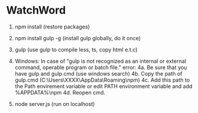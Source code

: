 # WatchWord

01. npm install (restore packages)
02. npm install gulp -g  (install gulp globally, do it once)

03. gulp (use gulp to compile less, ts, copy html e.t.c)

04. Windows: In case of "gulp is not recognized as an internal or external command, operable program or batch file." error:
4a. Be sure that you have gulp and gulp.cmd (use windows search)
4b. Copy the path of gulp.cmd (C:\Users\XXXX\AppData\Roaming\npm)
4c. Add this path to the Path envirement variable or edit PATH environment variable and add %APPDATA%\npm
4d. Reopen cmd.

05. node server.js (run on localhost)
